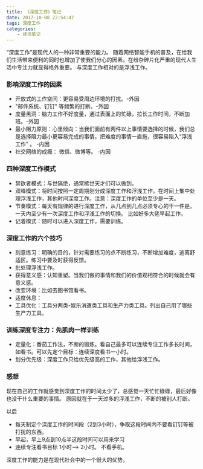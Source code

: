 ```yaml
---
title: 《深度工作》笔记
date: 2017-10-08 22:54:47
tags: 深度工作
categories:
    - 读书笔记
---
```



“深度工作”是现代人的一种非常重要的能力。
随着网络智能手机的普及，在给我们生活带来便利的同时也增加了使我们分心的因素。在纷杂碎片化严重的现代人生活中专注力就显得格外重要。
与深度工作相对的是浮浅工作。

<!-- more -->
### 影响深度工作的因素

* 开放式的工作空间：更容易受周边环境的打扰。-外因
* "邮件系统、钉钉" 等频繁的打断。-外因
* 度量黑洞：脑力工作不好度量，通过表面上的忙碌，拉长工作时间，不断加班。-外因
* 最小阻力原则：心里倾向：当我们面前有两件以上事情要选择的时候，我们总是选择阻力最小更容易完成的事情，把难度的事情一直拖，很容易陷入“浮浅工作” 。 -内因
* 社交网络的成瘾： 微信、微博等。 -内因

### 四种深度工作模式
* 禁欲者模式：与世隔绝，通常稀世天才们可以做到。
* 双峰模式：将时间按照一定周期划分成深度工作和浮浅工作。在时间上集中处理浮浅工作，其他时间深度工作。注意：深度工作的单位至少是一天。
* 节奏模式：每天有规律的进行深度工作，从几点到几点必须专心的干一件是。一天内至少有一次深度工作和浮浅工作的切换。 比如好多大佬早起工作。
* 记着模式：随时可以进入深度工作，需要训练。


### 深度工作的六个技巧
* 刻意练习：明确的目的，针对需要练习的点不断练习，不断增加难度，逃离舒适区。练习中要及时获得反馈。
* 批处理浮浅工作。
* 获得意义感：认知重塑。当我们做的事情和我们的价值观相符合的时候就会有意义感。
* 改变环境：比如去图书馆看书。
* 适度休息：
* 工具优化：工具分两类-娱乐消遣类工具和生产力类工具。列出自己用了哪些生产力工具。

### 训练深度专注力：先肌肉一样训练

* 定量化：番茄工作法，不断的锻炼。看自己最多可以连续专注工作多长时间，如看书。可以先定个目标：连续深度看书一小时。
* 划分优先级：深度工作只给优先级高的工作，其他给浮浅工作。


### 感想

现在自己的工作就感觉到深度工作的时间太少了，总感觉一天忙忙碌碌，最后好像也没干什么重要的事情。
原因就在于一天过多的浮浅工作，不断的被别人打断。

以后
* 每天制定个深度工作的时间段（2到3小时），争取这段时间内不要看钉钉等被打扰的东西。
* 早起，早上9点到10点半这段时间可以用来学习
* 连续专注看书目标 1小时--> 2小时。 不看手机。

深度工作的能力是在现代社会中的一个很大的优势。



